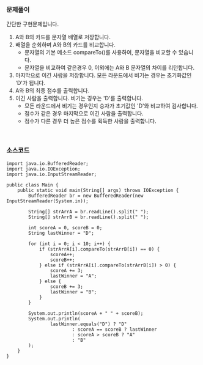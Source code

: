 ### 문제풀이
간단한 구현문제입니다.  
  
1. A와 B의 카드를 문자열 배열로 저장합니다.
2. 배열을 순회하며 A와 B의 카드를 비교합니다.
    - 문자열의 기본 메소드 compareTo()를 사용하여, 문자열을 비교할 수 있습니다.
    - 문자열을 비교하여 같은경우 0, 이외에는 A와 B 문자열의 차이를 리턴합니다.
3. 마지막으로 이긴 사람을 저장합니다. 모든 라운드에서 비기는 경우는 초기화값인 'D'가 됩니다.
4. A와 B의 최종 점수를 출력합니다.
5. 이긴 사람을 출력합니다. 비기는 경우는 'D'를 출력합니다.
    - 모든 라운드에서 비기는 경우인지 승자가 초기값인 'D'와 비교하여 검사합니다.
    - 점수가 같은 경우 마지막으로 이긴 사람을 출력합니다.
    - 점수가 다른 경우 더 높은 점수를 획득한 사람을 출력합니다.

<br>

### 소스코드
~~~
import java.io.BufferedReader;
import java.io.IOException;
import java.io.InputStreamReader;

public class Main {
    public static void main(String[] args) throws IOException {
        BufferedReader br = new BufferedReader(new InputStreamReader(System.in));

        String[] strArrA = br.readLine().split(" ");
        String[] strArrB = br.readLine().split(" ");

        int scoreA = 0, scoreB = 0;
        String lastWinner = "D";

        for (int i = 0; i < 10; i++) {
            if (strArrA[i].compareTo(strArrB[i]) == 0) {
                scoreA++;
                scoreB++;
            } else if (strArrA[i].compareTo(strArrB[i]) > 0) {
                scoreA += 3;
                lastWinner = "A";
            } else {
                scoreB += 3;
                lastWinner = "B";
            }
        }

        System.out.println(scoreA + " " + scoreB);
        System.out.println(
                lastWinner.equals("D") ? "D"
                        : scoreA == scoreB ? lastWinner
                        : scoreA > scoreB ? "A"
                        : "B"
        );
    }
}

~~~